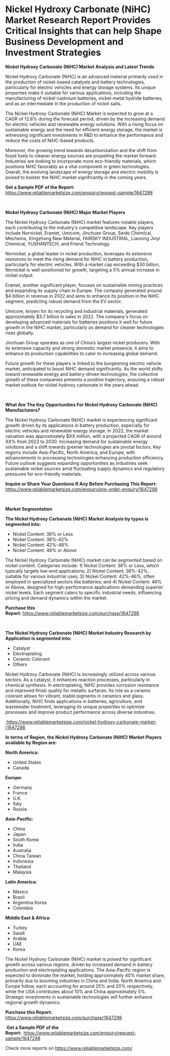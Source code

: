 <p><h1>Nickel Hydroxy Carbonate (NiHC) Market Research Report Provides Critical Insights that can help Shape Business Development and Investment Strategies</h1></p><p><strong>Nickel Hydroxy Carbonate (NiHC) Market Analysis and Latest Trends</strong></p>
<p><p>Nickel Hydroxy Carbonate (NiHC) is an advanced material primarily used in the production of nickel-based catalysts and battery technologies, particularly for electric vehicles and energy storage systems. Its unique properties make it suitable for various applications, including the manufacturing of nickel-cadmium batteries, nickel-metal hydride batteries, and as an intermediate in the production of nickel salts.</p><p>The Nickel Hydroxy Carbonate (NiHC) Market is expected to grow at a CAGR of 12.6% during the forecast period, driven by the increasing demand for electric vehicles and renewable energy solutions. With a rising focus on sustainable energy and the need for efficient energy storage, the market is witnessing significant investments in R&D to enhance the performance and reduce the costs of NiHC-based products. </p><p>Moreover, the growing trend towards decarbonization and the shift from fossil fuels to cleaner energy sources are propelling the market forward. Industries are looking to incorporate more eco-friendly materials, which positions NiHC favorably as a vital component in green technologies. Overall, the evolving landscape of energy storage and electric mobility is poised to bolster the NiHC market significantly in the coming years.</p></p>
<p><strong>Get a Sample PDF of the Report:&nbsp;</strong> <a href="https://www.reliablemarketsize.com/enquiry/request-sample/1647298?utm_campaign=2889&utm_medium=2&utm_source=Github&utm_content=ia&utm_term=29032025&utm_id=nickel-hydroxy-carbonate-nihc">https://www.reliablemarketsize.com/enquiry/request-sample/1647298</a></p>
<p>&nbsp;</p>
<p><strong>Nickel Hydroxy Carbonate (NiHC) Major Market Players</strong></p>
<p><p>The Nickel Hydroxy Carbonate (NiHC) market features notable players, each contributing to the industry's competitive landscape. Key players include Nornickel, Eramet, Umicore, Jinchuan Group, Seido Chemical, Mechema, Xingzhong New Material, FAIRSKY INDUSTRIAL, Liaoning Jinyi Chemical, YUSHANTECH, and Friend Technology.</p><p>Nornickel, a global leader in nickel production, leverages its extensive resources to meet the rising demand for NiHC in battery production, particularly for electric vehicles. With a market cap exceeding $30 billion, Nornickel is well-positioned for growth, targeting a 5% annual increase in nickel output.</p><p>Eramet, another significant player, focuses on sustainable mining practices and expanding its supply chain in Europe. The company generated around $4 billion in revenue in 2022 and aims to enhance its position in the NiHC segment, predicting robust demand from the EV sector.</p><p>Umicore, known for its recycling and industrial materials, generated approximately $3.7 billion in sales in 2022. The company's focus on developing advanced materials for batteries positions it well for future growth in the NiHC market, particularly as demand for cleaner technologies rises globally.</p><p>Jinchuan Group operates as one of China’s largest nickel producers. With its extensive capacity and strong domestic market presence, it aims to enhance its production capabilities to cater to increasing global demand. </p><p>Future growth for these players is linked to the burgeoning electric vehicle market, anticipated to boost NiHC demand significantly. As the world shifts toward renewable energy and battery-driven technologies, the collective growth of these companies presents a positive trajectory, ensuring a robust market outlook for nickel hydroxy carbonate in the years ahead.</p></p>
<p>&nbsp;</p>
<p><strong>What Are The Key Opportunities For Nickel Hydroxy Carbonate (NiHC) Manufacturers?</strong></p>
<p><p>The Nickel Hydroxy Carbonate (NiHC) market is experiencing significant growth driven by its applications in battery production, especially for electric vehicles and renewable energy storage. In 2022, the market valuation was approximately $XX million, with a projected CAGR of around XX% from 2023 to 2030. Increasing demand for sustainable energy solutions and a shift towards greener technologies are pivotal factors. Key regions include Asia-Pacific, North America, and Europe, with advancements in processing technologies enhancing production efficiency. Future outlook suggests expanding opportunities as industries seek sustainable nickel sources amid fluctuating supply dynamics and regulatory pressures for eco-friendly materials.</p></p>
<p><strong>Inquire or Share Your Questions If Any Before Purchasing This Report:</strong> <a href="https://www.reliablemarketsize.com/enquiry/pre-order-enquiry/1647298?utm_campaign=2889&utm_medium=2&utm_source=Github&utm_content=ia&utm_term=29032025&utm_id=nickel-hydroxy-carbonate-nihc">https://www.reliablemarketsize.com/enquiry/pre-order-enquiry/1647298</a></p>
<p>&nbsp;</p>
<p><strong>Market Segmentation</strong></p>
<p><strong>The Nickel Hydroxy Carbonate (NiHC) Market Analysis by types is segmented into:</strong></p>
<p><ul><li>Nickel Content: 38% or Less</li><li>Nickel Content: 38%-42%</li><li>Nickel Content: 42%-46%</li><li>Nickel Content: 46% or Above</li></ul></p>
<p><p>The Nickel Hydroxy Carbonate (NiHC) market can be segmented based on nickel content. Categories include: 1) Nickel Content: 38% or Less, which typically targets low-end applications; 2) Nickel Content: 38%-42%, suitable for various industrial uses; 3) Nickel Content: 42%-46%, often employed in specialized sectors like batteries; and 4) Nickel Content: 46% or Above, designed for high-performance applications demanding superior nickel levels. Each segment caters to specific industrial needs, influencing pricing and demand dynamics within the market.</p></p>
<p><strong>Purchase this Report:&nbsp;</strong><a href="https://www.reliablemarketsize.com/purchase/1647298?utm_campaign=2889&utm_medium=2&utm_source=Github&utm_content=ia&utm_term=29032025&utm_id=nickel-hydroxy-carbonate-nihc">https://www.reliablemarketsize.com/purchase/1647298</a></p>
<p>&nbsp;</p>
<p><strong>The Nickel Hydroxy Carbonate (NiHC) Market Industry Research by Application is segmented into:</strong></p>
<p><ul><li>Catalyst</li><li>Electroplating</li><li>Ceramic Colorant</li><li>Others</li></ul></p>
<p><p>Nickel Hydroxy Carbonate (NiHC) is increasingly utilized across various sectors. As a catalyst, it enhances reaction processes, particularly in chemical synthesis. In electroplating, NiHC provides corrosion resistance and improved finish quality for metallic surfaces. Its role as a ceramic colorant allows for vibrant, stable pigments in ceramics and glass. Additionally, NiHC finds applications in batteries, agriculture, and wastewater treatment, leveraging its unique properties to optimize processes and improve product performance across diverse industries.</p></p>
<p><a href="https://www.reliablemarketsize.com/nickel-hydroxy-carbonate-market-r1647298?utm_campaign=2889&utm_medium=2&utm_source=Github&utm_content=ia&utm_term=29032025&utm_id=nickel-hydroxy-carbonate-nihc">&nbsp;https://www.reliablemarketsize.com/nickel-hydroxy-carbonate-market-r1647298</a></p>
<p><strong>In terms of Region, the Nickel Hydroxy Carbonate (NiHC) Market Players available by Region are:</strong></p>
<p>
    <p> <strong> North America: </strong>
        <ul>
            <li>United States</li>
            <li>Canada</li>
        </ul>
        </p> 
    <p> <strong> Europe: </strong>
        <ul>
            <li>Germany</li>
            <li>France</li>
            <li>U.K.</li>
            <li>Italy</li>
            <li>Russia</li>
        </ul>
        </p> 
    <p> <strong> Asia-Pacific: </strong>
        <ul>
            <li>China</li>
            <li>Japan</li>
            <li>South Korea</li>
            <li>India</li>
            <li>Australia</li>
            <li>China Taiwan</li>
            <li>Indonesia</li>
            <li>Thailand</li>
            <li>Malaysia</li>
        </ul>
        </p> 
    <p> <strong> Latin America: </strong>
        <ul>
            <li>Mexico</li>
            <li>Brazil</li>
            <li>Argentina Korea</li>
            <li>Colombia</li>
        </ul>
        </p> 
    <p> <strong> Middle East & Africa: </strong>
        <ul>
            <li>Turkey</li>
            <li>Saudi</li>
            <li>Arabia</li>
            <li>UAE</li>
            <li>Korea</li>
        </ul>
    </p>
    </p>
<p><p>The Nickel Hydroxy Carbonate (NiHC) market is poised for significant growth across various regions, driven by increased demand in battery production and electroplating applications. The Asia-Pacific region is expected to dominate the market, holding approximately 40% market share, primarily due to booming industries in China and India. North America and Europe follow, each accounting for around 25% and 20% respectively, while the USA contributes about 10% and China approximately 5%. Strategic investments in sustainable technologies will further enhance regional growth dynamics.</p></p>
<p><strong>Purchase this Report: </strong><a href="https://www.reliablemarketsize.com/purchase/1647298?utm_campaign=2889&utm_medium=2&utm_source=Github&utm_content=ia&utm_term=29032025&utm_id=nickel-hydroxy-carbonate-nihc">https://www.reliablemarketsize.com/purchase/1647298</a></p>
<p>&nbsp;<strong>Get a Sample PDF of the Report:&nbsp;&nbsp;</strong><a href="https://www.reliablemarketsize.com/enquiry/request-sample/1647298?utm_campaign=2889&utm_medium=2&utm_source=Github&utm_content=ia&utm_term=29032025&utm_id=nickel-hydroxy-carbonate-nihc">https://www.reliablemarketsize.com/enquiry/request-sample/1647298</a></p>
<p><strong></strong></p>
<p>Check more reports on <a href="https://www.reliablemarketsize.com/?utm_campaign=2889&utm_medium=2&utm_source=Github&utm_content=ia&utm_term=29032025&utm_id=nickel-hydroxy-carbonate-nihc">https://www.reliablemarketsize.com/</a></p>